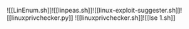 
![[LinEnum.sh]]![[linpeas.sh]]![[linux-exploit-suggester.sh]]![[linuxprivchecker.py]]
![[linuxprivchecker.sh]]![[lse 1.sh]]